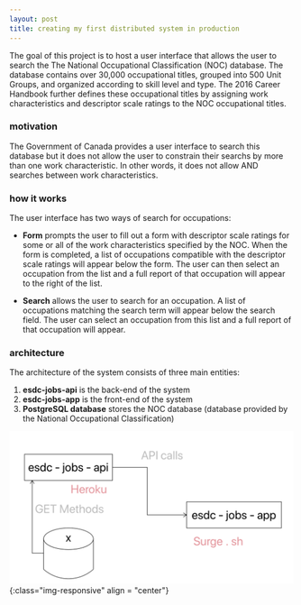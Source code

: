 ```yaml
---
layout: post
title: creating my first distributed system in production
---
```


The goal of this project is to host a user interface that allows the user to search the The National Occupational Classification (NOC) database. The database contains over 30,000 occupational titles, grouped into 500 Unit Groups, and organized according to skill level and type. The 2016 Career Handbook further defines these occupational titles by assigning work characteristics and descriptor scale ratings to the NOC occupational titles.

### motivation

The Government of Canada provides a user interface to search this database but it does not allow the user to constrain their searchs by more than one work characteristic. In other words, it does not allow AND searches between work characteristics. 

### how it works

The user interface has two ways of search for occupations:
- **Form** prompts the user to fill out a form with descriptor scale ratings for some or all of the work characteristics specified by the NOC. When the form is completed, a list of occupations compatible with the descriptor scale ratings will appear below the form. The user can then select an occupation from the list and a full report of that occupation will appear to the right of the list.

- **Search** allows the user to search for an occupation. A list of occupations matching the search term will appear below the search field. The user can select an occupation from this list and a full report of that occupation will appear. 

### architecture

The architecture of the system consists of three main entities:

1. **esdc-jobs-api** is the back-end of the system
2. **esdc-jobs-app** is the front-end of the system
3. **PostgreSQL database** stores the NOC database (database provided by the National Occupational Classification)

![](img/figs/career-handbook/arch.png){:class="img-responsive" align = "center"}
